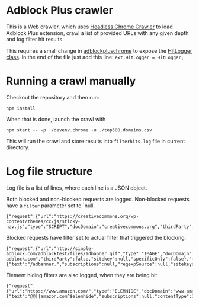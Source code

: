 Adblock Plus crawler
===
This is a Web crawler, which uses [Headless Chrome Crawler](https://github.com/yujiosaka/headless-chrome-crawler) to load Adblock Plus extension, crawl a list of provided URLs with any given depth and log filter hit results.

This requires a small change in [adblockpluschrome](https://github.com/adblockplus/adblockpluschrome) to expose the [HitLogger class](https://github.com/adblockplus/adblockpluschrome/blob/master/lib/hitLogger.js#L163). In the end of the file just add this line: `ext.HitLogger = HitLogger;`

Running a crawl manually
===
Checkout the repository and then run:

    npm install
When that is done, launch the crawl with
    
    npm start -- -p ./devenv.chrome -u ./top500.domains.csv

This will run the crawl and store results into `filterhits.log` file in current directory.

Log file structure
===

Log file is a list of lines, where each line is a JSON object.

Both blocked and non-blocked requests are logged. Non-blocked requests have a `filter` parameter set to `null.

    {"request":{"url":"https://creativecommons.org/wp-content/themes/cc/js/sticky-nav.js","type":"SCRIPT","docDomain":"creativecommons.org","thirdParty":false,"sitekey":null,"specificOnly":false},"filter":null,"level":"info","message":""}

Blocked requests have filter set to actual filter that triggered the blocking:

    {"request":{"url":"http://simple-adblock.com/adblocktest/files/adbanner.gif","type":"IMAGE","docDomain":"simple-adblock.com","thirdParty":false,"sitekey":null,"specificOnly":false},"filter":{"text":"/adbanner.","subscriptions":null,"regexpSource":null,"sitekeys":null},"level":"info","message":""}

Element hiding filters are also logged, when they are being hit:

    {"request":{"url":"https://www.amazon.com/","type":"ELEMHIDE","docDomain":"www.amazon.com"},"filter":{"text":"@@||amazon.com^$elemhide","subscriptions":null,"contentType":1073741824,"regexpSource":null,"sitekeys":null},"level":"info","message":""}
